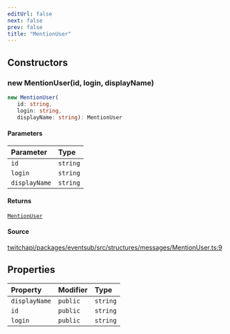 ```yaml
---
editUrl: false
next: false
prev: false
title: "MentionUser"
---
```


## Constructors

### new MentionUser(id, login, displayName)

```ts
new MentionUser(
   id: string, 
   login: string, 
   displayName: string): MentionUser
```

#### Parameters

| Parameter | Type |
| :------ | :------ |
| `id` | `string` |
| `login` | `string` |
| `displayName` | `string` |

#### Returns

[`MentionUser`](/api/eventsub/classes/mentionuser/)

#### Source

[twitchapi/packages/eventsub/src/structures/messages/MentionUser.ts:9](https://github.com/pablornc/twitchapi//blob/3baa008ac8be1133cbb9253985d5d4cd48b4e780/packages/eventsub/src/structures/messages/MentionUser.ts#L9)

## Properties

| Property | Modifier | Type |
| :------ | :------ | :------ |
| `displayName` | `public` | `string` |
| `id` | `public` | `string` |
| `login` | `public` | `string` |
